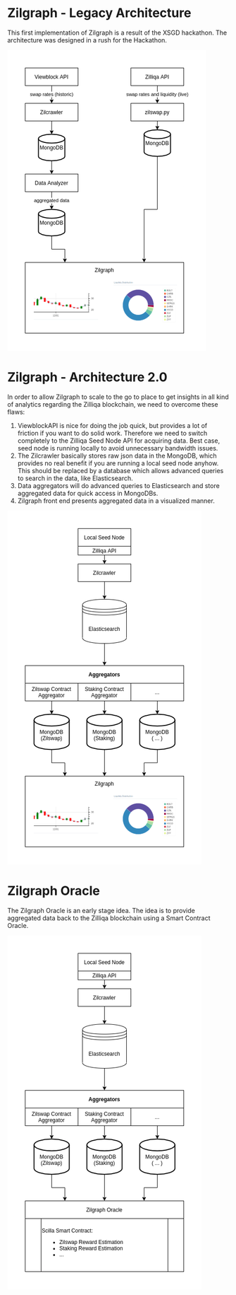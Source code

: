 # Zilgraph - Legacy Architecture

This first implementation of Zilgraph is a result of the XSGD hackathon. The architecture was designed in a rush for the Hackathon.

![Zilgraph Legacy](drawio/Zilgraph-Legacy.png)


# Zilgraph - Architecture 2.0

In order to allow Zilgraph to scale to the go to place to get insights in all kind of analytics regarding the Zilliqa blockchain, we need to overcome these flaws:

1. ViewblockAPI is nice for doing the job quick, but provides a lot of friction if you want to do solid work. Therefore we need to switch completely to the Zilliqa Seed Node API for acquiring data. Best case, seed node is running locally to avoid unnecessary bandwidth issues.
2. The Zilcrawler basically stores raw json data in the MongoDB, which provides no real benefit if you are running a local seed node anyhow. This should be replaced by a database which allows advanced queries to search in the data, like Elasticsearch.
3. Data aggregators will do advanced queries to Elasticsearch and store aggregated data for quick access in MongoDBs.
3. Zilgraph front end presents aggregated data in a visualized manner.

![Zilgraph Legacy](drawio/Zilgraph-Architecture.png)

# Zilgraph Oracle

The Zilgraph Oracle is an early stage idea. The idea is to provide aggregated data back to the Zilliqa blockchain using a Smart Contract Oracle.

![Zilgraph Legacy](drawio/Zilgraph-Oracle.png)
